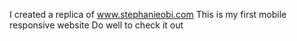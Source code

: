 
I created a replica of www.stephanieobi.com
This is my first mobile responsive website
Do well to check it out
